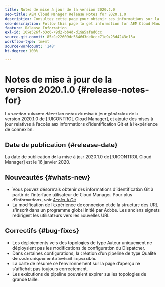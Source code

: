 ```yaml
---
title: Notes de mise à jour de la version 2020.1.0
seo-title: AEM Cloud Manager Release Notes for 2020.1.0
description: Consultez cette page pour obtenir des informations sur la version 2020.1.0 de Cloud Manager
seo-description: Follow this page to get information for AEM Cloud Manager Release 2020.1.0
feature: Release Information
exl-id: 105e526f-b3c6-49d2-bb4d-d19a5afad6cc
source-git-commit: 85c1e22609dc5646d3de0ccc71e9423d4243e13a
workflow-type: tm+mt
source-wordcount: '148'
ht-degree: 100%

---
```


# Notes de mise à jour de la version 2020.1.0 {#release-notes-for}

La section suivante décrit les notes de mise à jour générales de la version 2020.1.0 de [!UICONTROL Cloud Manager], et ajoute des mises à jour relatives à l’accès aux informations d’identification Git et à l’expérience de connexion.

## Date de publication {#release-date}

La date de publication de la mise à jour 2020.1.0 de [!UICONTROL Cloud Manager] est le 16 janvier 2020.

## Nouveautés {#whats-new}

* Vous pouvez désormais obtenir des informations d’identification Git à partir de l’interface utilisateur de Cloud Manager. Pour plus d’informations, voir [Accès à Git](/help/managing-code/managing-repositories.md).
* La modification de l’expérience de connexion et de la structure des URL s’inscrit dans un programme global initié par Adobe. Les anciens signets redirigent les utilisateurs vers les nouvelles URL.


## Correctifs {#bug-fixes}

* Les déploiements vers des topologies de type Auteur uniquement ne déployaient pas les modifications de configuration du Dispatcher.
* Dans certaines configurations, la création d’un pipeline de type Qualité de code uniquement s’avérait impossible.
* La carte de résumé de l’environnement sur la page d’aperçu ne s’affichait pas toujours correctement.
* Les exécutions de pipeline pouvaient expirer sur les topologies de grande taille.

